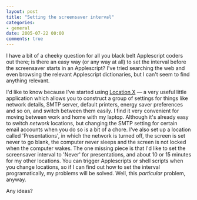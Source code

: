 ```yaml
---
layout: post
title: "Setting the screensaver interval"
categories:
- general
date: 2005-07-22 00:00
comments: true
---
```


<p>I have a bit of a cheeky question for all you black belt Applescript coders out there; is there an easy way (or any way at all) to set the interval before the screensaver starts in an Applescript? I've tried searching the web and even browsing the relevant Applescript dictionaries, but I can't seem to find anything relevant.</p>

<p>I'd like to know because I've started using <a href="http://homepage.mac.com/locationmanager/">Location X</a> &mdash; a very useful little application which allows you to construct a group of settings for things like network details, SMTP server, default printers, energy saver preferences and so on, and switch between them easily. I find it very convenient for moving between work and home with my laptop. Although it's already easy to switch <em>network</em> locations, but changing the SMTP setting for certain email accounts when you do so is a bit of a chore. I've also set up a location called 'Presentations', in which the network is turned off, the screen is set never to go blank, the computer never sleeps and the screen is not locked when the computer wakes. The one missing piece is that I'd like to set the screensaver interval to 'Never' for presentations, and about 10 or 15 minutes for my other locations. You can trigger Applescripts or shell scripts when you change locations, so if I can find out how to set the interval programatically, my problems will be solved. Well, this <em>particular</em> problem, anyway.</p>

<p>Any ideas?</p>



